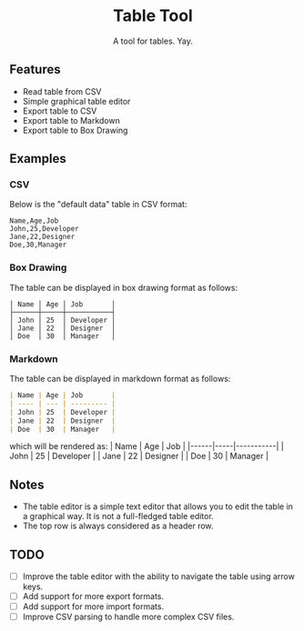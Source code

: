 <div align="center">
    <h1>Table Tool</h1>
    <p>A tool for tables. Yay.</p>
</div>

## Features

-   Read table from CSV
-   Simple graphical table editor
-   Export table to CSV
-   Export table to Markdown
-   Export table to Box Drawing

## Examples

### CSV

Below is the "default data" table in CSV format:

```csv
Name,Age,Job
John,25,Developer
Jane,22,Designer
Doe,30,Manager
```

### Box Drawing

The table can be displayed in box drawing format as follows:

```plaintext
│ Name │ Age │ Job       │
├──────┼─────┼───────────┤
│ John │ 25  │ Developer │
│ Jane │ 22  │ Designer  │
│ Doe  │ 30  │ Manager   │
```

### Markdown

The table can be displayed in markdown format as follows:

```markdown
| Name | Age | Job       |
| ---- | --- | --------- |
| John | 25  | Developer |
| Jane | 22  | Designer  |
| Doe  | 30  | Manager   |
```

which will be rendered as:
| Name | Age | Job |
|------|-----|-----------|
| John | 25 | Developer |
| Jane | 22 | Designer |
| Doe | 30 | Manager |


## Notes

-  The table editor is a simple text editor that allows you to edit the table in a graphical way. It is not a full-fledged table editor.
- The top row is always considered as a header row.

## TODO

- [ ] Improve the table editor with the ability to navigate the table using arrow keys.
- [ ] Add support for more export formats.
- [ ] Add support for more import formats.
- [ ] Improve CSV parsing to handle more complex CSV files.